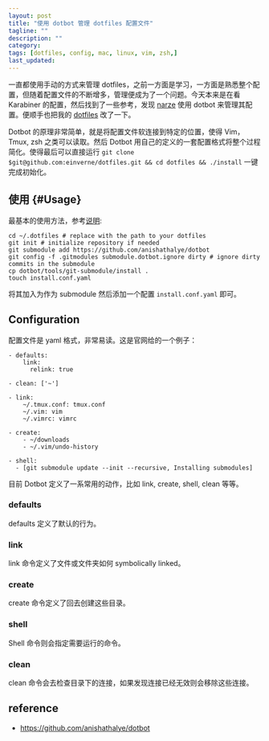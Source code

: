 ```yaml
---
layout: post
title: "使用 dotbot 管理 dotfiles 配置文件"
tagline: ""
description: ""
category:
tags: [dotfiles, config, mac, linux, vim, zsh,]
last_updated:
---
```


一直都使用手动的方式来管理 dotfiles，之前一方面是学习，一方面是熟悉整个配置，但随着配置文件的不断增多，管理便成为了一个问题。今天本来是在看 Karabiner 的配置，然后找到了一些参考，发现 [narze](https://github.com/narze/) 使用 dotbot 来管理其配置。便顺手也把我的 [dotfiles](https://github.com/einverne/dotfiles) 改了一下。

Dotbot 的原理非常简单，就是将配置文件软连接到特定的位置，使得 Vim，Tmux, zsh 之类可以读取。然后 Dotbot 用自己的定义的一套配置格式将整个过程简化。使得最后可以直接运行 `git clone $git@github.com:einverne/dotfiles.git && cd dotfiles && ./install` 一键完成初始化。

## 使用 {#Usage}
最基本的使用方法，参考[说明](https://github.com/anishathalye/dotbot#getting-started):

```
cd ~/.dotfiles # replace with the path to your dotfiles
git init # initialize repository if needed
git submodule add https://github.com/anishathalye/dotbot
git config -f .gitmodules submodule.dotbot.ignore dirty # ignore dirty commits in the submodule
cp dotbot/tools/git-submodule/install .
touch install.conf.yaml
```

将其加入为作为 submodule 然后添加一个配置 `install.conf.yaml` 即可。

## Configuration

配置文件是 yaml 格式，非常易读。这是官网给的一个例子：

```
- defaults:
    link:
      relink: true

- clean: ['~']

- link:
    ~/.tmux.conf: tmux.conf
    ~/.vim: vim
    ~/.vimrc: vimrc

- create:
    - ~/downloads
    - ~/.vim/undo-history

- shell:
  - [git submodule update --init --recursive, Installing submodules]
```

目前 Dotbot 定义了一系常用的动作，比如 link, create, shell, clean 等等。

### defaults
defaults 定义了默认的行为。

### link

link 命令定义了文件或文件夹如何 symbolically linked。

### create

create 命令定义了回去创建这些目录。

### shell
Shell 命令则会指定需要运行的命令。

### clean
clean 命令会去检查目录下的连接，如果发现连接已经无效则会移除这些连接。


## reference

- <https://github.com/anishathalye/dotbot>
